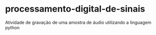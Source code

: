 # processamento-digital-de-sinais
Atividade de gravação de uma amostra de áudio utilizando a linguagem python
